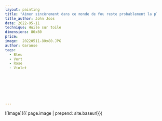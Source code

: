 ```yaml
---
layout: painting
title: "Aimer sincèrement dans ce monde de fou reste probablement la plus belle des folies."                                   
title_author: John Joos                                              
date: 2022-05-11
technique: Huile sur toile 
dimensions: 80x80
price: 
image:  20220511-80x80.JPG
author: Garanse
tags:
  - Bleu
  - Vert
  - Rose
  - Violet
  
  
  
  
  
  
  
---
```

![Image]({{ page.image | prepend: site.baseurl}})

